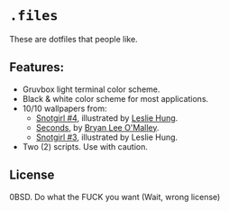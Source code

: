# `.files`
These are dotfiles that people like.

## Features:
- Gruvbox light terminal color scheme.
- Black & white color scheme for most applications.
- 10/10 wallpapers from:
  - [Snotgirl #4](https://imagecomics.com/comics/releases/snotgirl-4), illustrated by [Leslie Hung](https://www.instagram.com/dairyfree/?hl=en).
  - [Seconds](https://en.wikipedia.org/wiki/Seconds_(comics)), by [Bryan Lee O'Malley](https://en.wikipedia.org/wiki/Bryan_Lee_O'Malley).
  - [Snotgirl #3](https://www.amazon.com/Snotgirl-3-Bryan-OMalley-ebook/dp/B01HOVPQ6A), illustrated by Leslie Hung.
- Two (2) scripts. Use with caution.

## License
0BSD. Do what the FUCK you want (Wait, wrong license)
